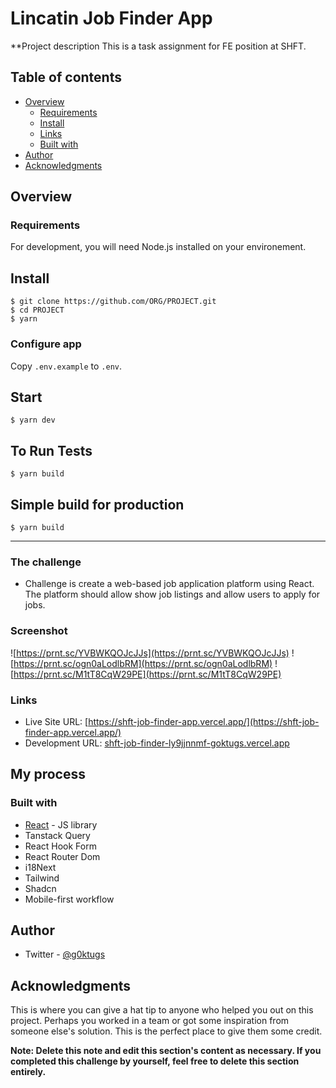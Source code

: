 # Lincatin Job Finder App

**Project description
This is a task assignment for FE position at SHFT. 

## Table of contents

- [Overview](#overview)
  - [Requirements](#Requirements)
  - [Install](#Install)
  - [Links](#links)
  - [Built with](#built-with)
- [Author](#author)
- [Acknowledgments](#acknowledgments)

## Overview

### Requirements

For development, you will need Node.js installed on your environement.
    
## Install

    $ git clone https://github.com/ORG/PROJECT.git
    $ cd PROJECT
    $ yarn

### Configure app

Copy `.env.example` to `.env`.

## Start 

    $ yarn dev
    
## To Run Tests

    $ yarn build

## Simple build for production

    $ yarn build

---

### The challenge

- Challenge is create a web-based job application platform using React.
The platform should allow show job listings and allow users to apply for jobs.

### Screenshot

![https://prnt.sc/YVBWKQOJcJJs](https://prnt.sc/YVBWKQOJcJJs)
![https://prnt.sc/ogn0aLodlbRM](https://prnt.sc/ogn0aLodlbRM)
![https://prnt.sc/M1tT8CqW29PE](https://prnt.sc/M1tT8CqW29PE)

### Links

- Live Site URL: [https://shft-job-finder-app.vercel.app/](https://shft-job-finder-app.vercel.app/)
- Development URL: [shft-job-finder-ly9jjnnmf-goktugs.vercel.app](shft-job-finder-ly9jjnnmf-goktugs.vercel.app)

## My process

### Built with

- [React](https://reactjs.org/) - JS library
- Tanstack Query
- React Hook Form
- React Router Dom
- i18Next
- Tailwind
- Shadcn
- Mobile-first workflow

## Author

- Twitter - [@g0ktugs](https://www.twitter.com/g0ktugs)

## Acknowledgments

This is where you can give a hat tip to anyone who helped you out on this project. Perhaps you worked in a team or got some inspiration from someone else's solution. This is the perfect place to give them some credit.

**Note: Delete this note and edit this section's content as necessary. If you completed this challenge by yourself, feel free to delete this section entirely.**
